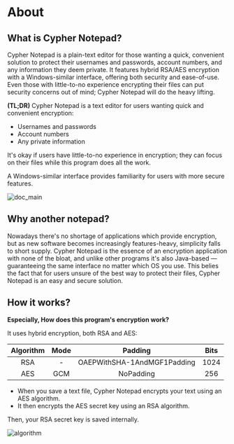 # About

## What is Cypher Notepad?

Cypher Notepad is a plain-text editor for those wanting a quick, convenient solution to protect their usernames and passwords, account numbers, and any information they deem private. It features hybrid RSA/AES encryption with a Windows-similar interface, offering both security and ease-of-use. Even those with little-to-no experience encrypting their files can put security concerns out of mind; Cypher Notepad will do the heavy lifting.

**(TL;DR)**
Cypher Notepad is a text editor for users wanting quick and convenient encryption: 

* Usernames and passwords
* Account numbers 
* Any private information 

It's okay if users have little-to-no experience in encryption; they can focus on their files while this program does all the work. 

A Windows-similar interface provides familiarity for users with more secure features. 

![doc_main](https://cypher-notepad.github.io/resource/doc_main.gif)

## Why another notepad?
Nowadays there's no shortage of applications which provide encryption, but as new software becomes increasingly features-heavy, simplicity falls to short supply. Cypher Notepad is the essence of an encryption application with none of the bloat, and unlike other programs it's also Java-based — guaranteeing the same interface no matter which OS you use. This belies the fact that for users unsure of the best way to protect their files, Cypher Notepad is an easy and secure solution. 

## How it works?

**Especially, How does this program's encryption work?**

It uses hybrid encryption, both RSA and AES: 

|Algorithm|Mode|Padding|Bits|
|:------:|:---:|:---:|:---:|
|RSA| - |OAEPWithSHA-1AndMGF1Padding|1024
|AES|GCM|NoPadding|256

* When you save a text file, Cypher Notepad encrypts your text using an AES algorithm. 
* It then encrypts the AES secret key using an RSA algorithm. 

Then, your RSA secret key is saved internally. 

![algorithm](https://cypher-notepad.github.io/resource/algorithm.png) 
